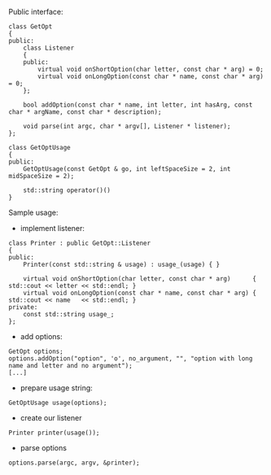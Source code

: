 
Public interface:

```
class GetOpt
{
public:
    class Listener
    {
    public:
        virtual void onShortOption(char letter, const char * arg) = 0;
        virtual void onLongOption(const char * name, const char * arg) = 0;
    };

    bool addOption(const char * name, int letter, int hasArg, const char * argName, const char * description);

    void parse(int argc, char * argv[], Listener * listener);
};
```

```
class GetOptUsage
{
public:
    GetOptUsage(const GetOpt & go, int leftSpaceSize = 2, int midSpaceSize = 2);

    std::string operator()()
}
```


Sample usage:

- implement listener:

```
class Printer : public GetOpt::Listener
{
public:
    Printer(const std::string & usage) : usage_(usage) { }

    virtual void onShortOption(char letter, const char * arg)      { std::cout << letter << std::endl; }
    virtual void onLongOption(const char * name, const char * arg) { std::cout << name   << std::endl; }
private:
    const std::string usage_;
};
```

- add options:

```
GetOpt options;
options.addOption("option", 'o', no_argument, "", "option with long name and letter and no argument");
[...]
```

- prepare usage string:

```
GetOptUsage usage(options);
```

- create our listener

```
Printer printer(usage());
```

- parse options

```
options.parse(argc, argv, &printer);
```
